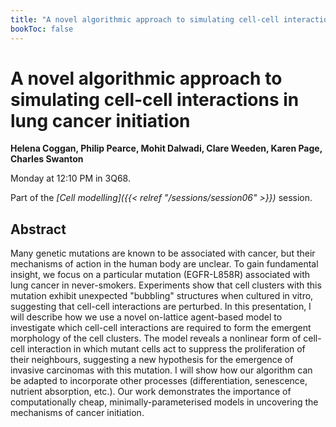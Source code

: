 ```yaml
---
title: "A novel algorithmic approach to simulating cell-cell interactions in lung cancer initiation"
bookToc: false
---
```


# A novel algorithmic approach to simulating cell-cell interactions in lung cancer initiation

**Helena Coggan, Philip Pearce, Mohit Dalwadi, Clare Weeden, Karen Page, Charles Swanton**

Monday at 12:10 PM in 3Q68.

Part of the *[Cell modelling]({{< relref "/sessions/session06" >}})* session.

## Abstract

Many genetic mutations are known to be associated with cancer, but their mechanisms of action in the human body are unclear. To gain fundamental insight, we focus on a particular mutation (EGFR-L858R) associated with lung cancer in never-smokers. Experiments show that cell clusters with this mutation exhibit unexpected "bubbling" structures when cultured in vitro, suggesting that cell-cell interactions are perturbed. In this presentation, I will describe how we use a novel on-lattice agent-based model to investigate which cell-cell interactions are required to form the emergent morphology of the cell clusters. The model reveals a nonlinear form of cell-cell interaction in which mutant cells act to suppress the proliferation of their neighbours, suggesting a new hypothesis for the emergence of invasive carcinomas with this mutation. I will show how our algorithm can be adapted to incorporate other processes (differentiation, senescence, nutrient absorption, etc.). Our work demonstrates the importance of computationally cheap, minimally-parameterised models in uncovering the mechanisms of cancer initiation.


